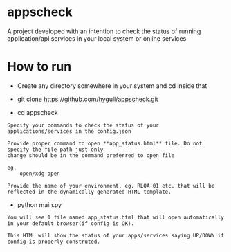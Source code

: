 # appscheck

A project developed with an intention to check the status of running application/api services in your local system or online services

# How to run

* Create any directory somewhere in your system and cd inside that

* git clone https://github.com/hygull/appscheck.git

* cd appscheck

```
Specify your commands to check the status of your applications/services in the config.json

Provide proper command to open **app_status.html** file. Do not specify the file path just only 
change should be in the command preferred to open file 

eg. 
	open/xdg-open

Provide the name of your environment, eg. RLQA-01 etc. that will be reflected in the dynamically generated HTML template.
```

* python main.py


```
You will see 1 file named app_status.html that will open automatically in your default browser(if config is OK).

This HTML will show the status of your apps/services saying UP/DOWN if config is properly construted.
```
